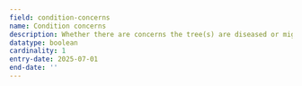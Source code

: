 ```yaml
---
field: condition-concerns
name: Condition concerns
description: Whether there are concerns the tree(s) are diseased or might break or fall
datatype: boolean
cardinality: 1
entry-date: 2025-07-01
end-date: ''
---
```

